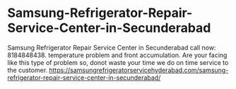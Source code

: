 # Samsung-Refrigerator-Repair-Service-Center-in-Secunderabad
Samsung Refrigerator Repair Service Center in Secunderabad call now: 8184848438.  temperature problem and front accumulation. Are your facing like this type of problem so, donot waste your time we do on time service to the customer. https://samsungrefrigeratorservicehyderabad.com/samsung-refrigerator-repair-service-center-in-secunderabad/
